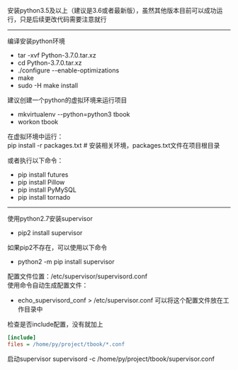 安装python3.5及以上（建议是3.6或者最新版），虽然其他版本目前可以成功运行，只是后续更改代码需要注意就行

-------------

编译安装python环境
- tar -xvf Python-3.7.0.tar.xz
- cd Python-3.7.0.tar.xz
- ./configure --enable-optimizations
- make
- sudo -H make install

建议创建一个python的虚拟环境来运行项目
- mkvirtualenv --python=python3 tbook
- workon tbook

在虚拟环境中运行：  
pip install -r packages.txt     # 安装相关环境，packages.txt文件在项目根目录  

或者执行以下命令：  
- pip install futures
- pip install Pillow
- pip install PyMySQL
- pip install tornado

-------------------------------------

使用python2.7安装supervisor
- pip2 install supervisor

如果pip2不存在，可以使用以下命令
- python2 -m pip install supervisor

配置文件位置：/etc/supervisor/supervisord.conf  
使用命令自动生成配置文件：
- echo_supervisord_conf > /etc/supervisor.conf
可以将这个配置文件放在工作目录中

检查是否include配置，没有就加上
```ini
[include]
files = /home/py/project/tbook/*.conf
```

启动supervisor
supervisord -c /home/py/project/tbook/supervisor.conf


